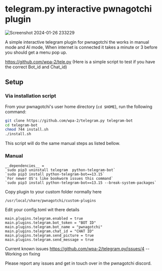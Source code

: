 # telegram.py interactive pwnagotchi plugin

![Screenshot 2024-01-26 233229](https://github.com/wpa-2/telegram.py/assets/9049886/d03338e8-ee2e-4f77-9697-4fd420daba68)


A simple interactive telegram plugin for pwnagotchi the works in manual mode and AI mode, When internet is connected it takes a minute or 3 before you should get a menu
pop up.

https://github.com/wpa-2/tele.py (Here is a simple script to test if you have the correct Bot_id and Chat_id)



## Setup

### Via installation script

From your pwnagotchi's user home directory (```cd $HOME```), run the following command:

``` bash
git clone https://github.com/wpa-2/telegram.py telegram-bot
cd telegram-bot
chmod 744 install.sh
./install.sh
```

This script will do the same manual steps as listed bellow.

### Manual
```
__dependencies__ =
`sudo pip3 uninstall telegram  python-telegram-bot`
`sudo pip3 install python-telegram-bot==13.15`
`For newer OS's like bookworm issues this command`
`sudo pip3 install python-telegram-bot==13.15 --break-system-packages`

```

Copy plugin to your custom folder normally here
```
/usr/local/share/pwnagotchi/custom-plugins
```

Edit your config.toml wit there details
```
main.plugins.telegram.enabled = true
main.plugins.telegram.bot_token = "BOT ID"
main.plugins.telegram.bot_name = "pwnagotchi"
main.plugins.telegram.chat_id = "CHAT ID"
main.plugins.telegram.send_picture = true
main.plugins.telegram.send_message = true
```

Current known issues
https://github.com/wpa-2/telegram.py/issues/4 -- Working on fixing


Please report any issues and get in touch over in the pwnagotchi discord.
